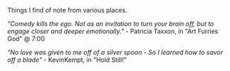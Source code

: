 Things I find of note from various places.

*"Comedy kills the ego. Not as an invitation to turn your brain off, but to engage closer and deeper emotionally."* - Patricia Taxxon, in "Art Furries God" @ 7:00

*"No love was given to me off of a silver spoon - So I learned how to savor off a blade"* - KevinKempt, in "Hold Still!"